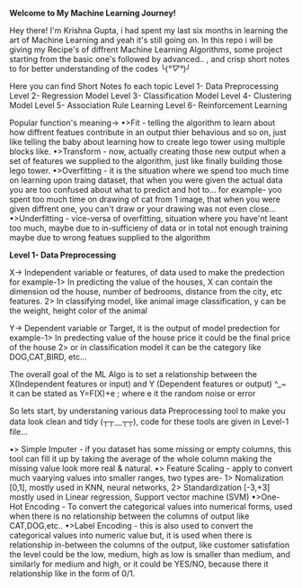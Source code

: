 __Welcome to My Machine Learning Journey!__

Hey there! I'm Krishna Gupta, i had spent my last six months in learning the art of Machine Learning and yeah it's still going on. 
In this repo i will be giving my Recipe's of diffrent Machine Learning Algorithms, some project starting from the basic one's followed by advanced.. , 
and crisp short notes to for better understanding of the codes ╰(*°▽°*)╯

Here you can find Short Notes fo each topic
Level 1- Data Preprocessing
Level 2- Regression Model
Level 3- Classification Model
Level 4- Clustering Model
Level 5- Association Rule Learning
Level 6- Reinforcement Learning


Popular function's meaning->
    •>Fit - telling the algorithm to learn about how diffrent featues contribute in an output thier behavious and so on, just like telling the baby about learning how to create lego tower using multiple blocks like.
    •>Transform - now, actually creating those new output when a set of features we supplied to the algorithm, just like finally building those lego tower.
    •>Overfitting - it is the situation where we spend too much time on learning upon traing dataset, that when you were given the actual data you are too confused about what to predict and hot to...
        for example- yoo spent too much time on drawing of cat from 1 image, that when you were given diffrent one, you can't draw or your drawing was not even close...
    •>Underfitting - vice-versa of overfitting, situation where you have'nt leant too much, maybe due to in-sufficieny of data or in total not enough training maybe due to wrong featues supplied to the algorithm


__Level 1- Data Preprocessing__

X-> Independent variable or features,  of data used to make the predection
    for example-1> In predicting the value of the houses, X can contain the dimension od the house, number of bedrooms, distance from the city, etc features.
                2> In classifying model, like animal image classification, y can be the weight, height color of the animal

Y-> Dependent variable or Target,      it is the output of model predection
    for example-1> In predecting value of the house price it could be the final price of the house
                2> or in classification model it can be the category like DOG,CAT,BIRD, etc...

The overall goal of the ML Algo is to set a relationship between the X(Independent features or input) and Y (Dependent features or output) ^_~
    it can be stated as Y=F(X)+e ; where e it the random noise or error


So lets start, by understaning various data Preprocessing tool to make you data look clean and tidy (┬┬﹏┬┬), code for these tools are given in Level-1 file...

•> Simple Imputer - if you dataset has some missing or empty columns, this tool can fill it up by taking the average of the whole column making the missing 
                    value look more real & natural.
•> Feature Scaling - apply to convert much vaarying values into smaller ranges, two types are-
                1> Nomalization [0,1], mostly used in KNN, neural networks,
                2> Standardization [-3,+3] mostly used in Linear regression, Support vector machine (SVM)
•>One-Hot Encoding - To convert the categorical values into numerical forms,
                    used when there is no relationship between the columns of output like CAT,DOG,etc..
•>Label Encoding - this is also used to convert the categorical values into numeric value but,
                    it is used when there is relationship in-between the columns of the output, 
                    like customer satisfation the level could be the low, medium, high as low is smaller than medium, and similarly for medium and high,
                    or it could be YES/NO, because there it relationship like in the form of 0/1.

                    